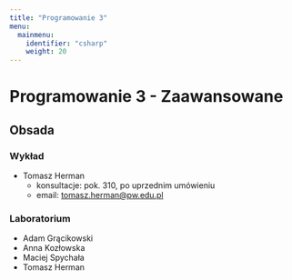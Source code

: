 ```yaml
---
title: "Programowanie 3"
menu:
  mainmenu:
    identifier: "csharp"
    weight: 20
---
```


# Programowanie 3 - Zaawansowane

## Obsada

### Wykład

- Tomasz Herman
  - konsultacje: pok. 310, po uprzednim umówieniu
  - email: tomasz.herman@pw.edu.pl

### Laboratorium

- Adam Grącikowski
- Anna Kozłowska
- Maciej Spychała
- Tomasz Herman
